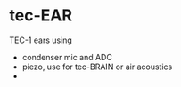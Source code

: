 # tec-EAR
TEC-1 ears using 
- condenser mic and ADC
- piezo, use for tec-BRAIN or air acoustics
- 


